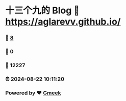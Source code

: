 # 十三个九的 Blog :link: https://aglarevv.github.io/ 
### :page_facing_up: [8](https://aglarevv.github.io//tag.html) 
### :speech_balloon: 0 
### :hibiscus: 12227 
### :alarm_clock: 2024-08-22 10:11:20 
### Powered by :heart: [Gmeek](https://github.com/Meekdai/Gmeek)

